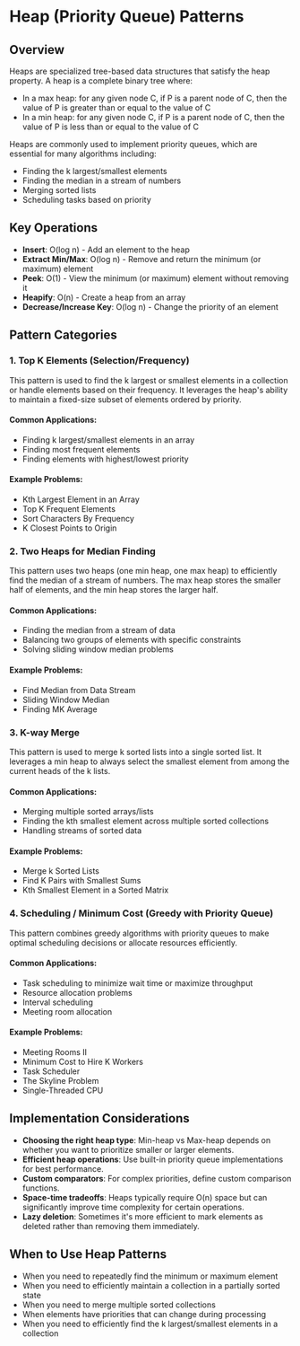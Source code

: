 # Heap (Priority Queue) Patterns

## Overview

Heaps are specialized tree-based data structures that satisfy the heap property. A heap is a complete binary tree where:
- In a max heap: for any given node C, if P is a parent node of C, then the value of P is greater than or equal to the value of C
- In a min heap: for any given node C, if P is a parent node of C, then the value of P is less than or equal to the value of C

Heaps are commonly used to implement priority queues, which are essential for many algorithms including:
- Finding the k largest/smallest elements
- Finding the median in a stream of numbers
- Merging sorted lists
- Scheduling tasks based on priority

## Key Operations

- **Insert**: O(log n) - Add an element to the heap
- **Extract Min/Max**: O(log n) - Remove and return the minimum (or maximum) element
- **Peek**: O(1) - View the minimum (or maximum) element without removing it
- **Heapify**: O(n) - Create a heap from an array
- **Decrease/Increase Key**: O(log n) - Change the priority of an element

## Pattern Categories

### 1. Top K Elements (Selection/Frequency)

This pattern is used to find the k largest or smallest elements in a collection or handle elements based on their frequency. It leverages the heap's ability to maintain a fixed-size subset of elements ordered by priority.

#### Common Applications:
- Finding k largest/smallest elements in an array
- Finding most frequent elements
- Finding elements with highest/lowest priority

#### Example Problems:
- Kth Largest Element in an Array
- Top K Frequent Elements
- Sort Characters By Frequency
- K Closest Points to Origin

### 2. Two Heaps for Median Finding

This pattern uses two heaps (one min heap, one max heap) to efficiently find the median of a stream of numbers. The max heap stores the smaller half of elements, and the min heap stores the larger half.

#### Common Applications:
- Finding the median from a stream of data
- Balancing two groups of elements with specific constraints
- Solving sliding window median problems

#### Example Problems:
- Find Median from Data Stream
- Sliding Window Median
- Finding MK Average

### 3. K-way Merge

This pattern is used to merge k sorted lists into a single sorted list. It leverages a min heap to always select the smallest element from among the current heads of the k lists.

#### Common Applications:
- Merging multiple sorted arrays/lists
- Finding the kth smallest element across multiple sorted collections
- Handling streams of sorted data

#### Example Problems:
- Merge k Sorted Lists
- Find K Pairs with Smallest Sums
- Kth Smallest Element in a Sorted Matrix

### 4. Scheduling / Minimum Cost (Greedy with Priority Queue)

This pattern combines greedy algorithms with priority queues to make optimal scheduling decisions or allocate resources efficiently.

#### Common Applications:
- Task scheduling to minimize wait time or maximize throughput
- Resource allocation problems
- Interval scheduling
- Meeting room allocation

#### Example Problems:
- Meeting Rooms II
- Minimum Cost to Hire K Workers
- Task Scheduler
- The Skyline Problem
- Single-Threaded CPU

## Implementation Considerations

- **Choosing the right heap type**: Min-heap vs Max-heap depends on whether you want to prioritize smaller or larger elements.
- **Efficient heap operations**: Use built-in priority queue implementations for best performance.
- **Custom comparators**: For complex priorities, define custom comparison functions.
- **Space-time tradeoffs**: Heaps typically require O(n) space but can significantly improve time complexity for certain operations.
- **Lazy deletion**: Sometimes it's more efficient to mark elements as deleted rather than removing them immediately.

## When to Use Heap Patterns

- When you need to repeatedly find the minimum or maximum element
- When you need to efficiently maintain a collection in a partially sorted state
- When you need to merge multiple sorted collections
- When elements have priorities that can change during processing
- When you need to efficiently find the k largest/smallest elements in a collection
